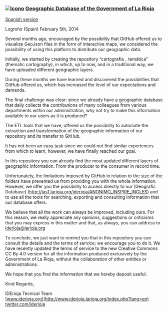 ### [![Icono](http://www.iderioja.larioja.org/imagenes/logo_iderioja_56x70.gif)](http://www.iderioja.org)  [Geographic Database of the Government of La Rioja](https://github.com/iderioja/base_datos_geografica)
[Spanish version](https://github.com/iderioja/base_datos_geografica/blob/master/README.md)

Logroño (Spain) February 5th, 2014

Several months ago, encouraged by the possibility that GitHub offered us to visualize GeoJson files in the form of interactive maps, we considered the possibility of using this platform to distribute our geographic data.

Initially, we started by creating the repository “cartografía _ temática” (thematic cartography), in which, up to now, and in a traditional way, we have uploaded different geographic layers.

During these months we have learned and discovered the possibilities that GitHub offered us, which has increased the level of our expectations and demands.

The final challenge was clear: since we already have a geographic database that daily collects the contributions of many colleagues from various departments within our administration, why not try to make this information available to our users as it is produced?

The ETL tools that we have, offered us the possibility to automate the extraction and transformation of the geographic information of our repository and its transfer to GitHub.

It has not been an easy task since we could not find similar experiences from which to learn; however, we have finally reached our goal.

In this repository you can already find the most updated different layers of geographic information. From the producer to the consumer in record time.

Unfortunately, the limitations imposed by GitHub in relation to the size of the folders have prevented us from providing you with the whole information. However, we offer you the possibility to access directly to our [Geografic Database] (http://ias1.larioja.org/iderioja/ANONIMO_INSPIRE_INGLES) and to use all the tools for searching, exporting and consulting information that our database offers.

We believe that all the work can always be improved, including ours. For this reason, we really appreciate any opinions, suggestions or criticisms that you may express in this matter and that, as always, you can address to iderioja@larioja.org

To conclude, we just want to remind you that in this repository you can consult the details and the terms of service; we encourage you to do it. We have recently updated the terms of service to the new Creative Commons CC By 4.0 version for all the information produced exclusively by the Government of La Rioja, without the collaboration of other entities or administrations.

We hope that you find the information that we hereby deposit useful.


Kind Regards,

IDErioja Tecnical Team
<br />[www.iderioja.org](http://www.iderioja.larioja.org/index.php?lang=en)
<br />[twitter.com/iderioja](http://twitter.com/iderioja)

